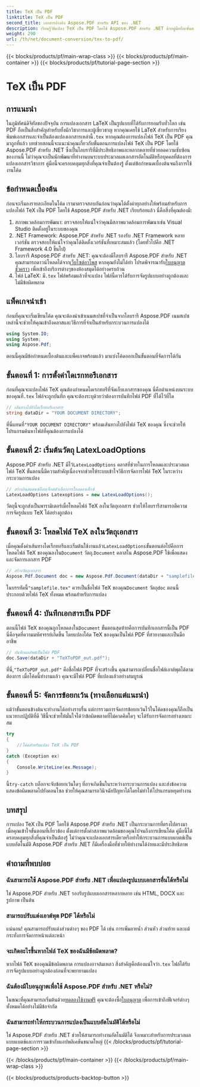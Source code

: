 ```yaml
---
title: TeX เป็น PDF
linktitle: TeX เป็น PDF
second_title: เอกสารอ้างอิง Aspose.PDF สำหรับ API ของ .NET
description: เรียนรู้วิธีแปลง TeX เป็น PDF โดยใช้ Aspose.PDF สำหรับ .NET ด้วยคู่มือทีละขั้นตอนโดยละเอียดนี้ เหมาะสำหรับนักพัฒนาและผู้เชี่ยวชาญด้านเอกสาร
weight: 290
url: /th/net/document-conversion/tex-to-pdf/
---
```


{{< blocks/products/pf/main-wrap-class >}}
{{< blocks/products/pf/main-container >}}
{{< blocks/products/pf/tutorial-page-section >}}

# TeX เป็น PDF

## การแนะนำ

ในภูมิทัศน์ดิจิทัลของปัจจุบัน การแปลงเอกสาร LaTeX เป็นรูปแบบที่ได้รับการยอมรับทั่วโลก เช่น PDF ถือเป็นสิ่งสำคัญสำหรับทั้งนักวิชาการและผู้เชี่ยวชาญ หากคุณเคยใช้ LaTeX สำหรับการเรียงพิมพ์เอกสารและจำเป็นต้องแปลงเอกสารเหล่านี้`.tex` หากคุณต้องการแปลงไฟล์ TeX เป็น PDF คุณมาถูกที่แล้ว บทช่วยสอนนี้จะแนะนำคุณเกี่ยวกับขั้นตอนการแปลงไฟล์ TeX เป็น PDF โดยใช้ Aspose.PDF สำหรับ .NET ซึ่งเป็นไลบรารีที่มีประสิทธิภาพและหลากหลายที่ช่วยลดความซับซ้อนของงานนี้ ไม่ว่าคุณจะเป็นนักพัฒนาที่ทำงานบนระบบประมวลผลเอกสารอัตโนมัติหรือบุคคลที่ต้องการแปลงเอกสารวิชาการ คู่มือนี้จะครอบคลุมทุกสิ่งที่คุณจำเป็นต้องรู้ ตั้งแต่ข้อกำหนดเบื้องต้นจนถึงการใช้งานโค้ด

## ข้อกำหนดเบื้องต้น

ก่อนจะเริ่มลงรายละเอียดในโค้ด เรามาตรวจสอบกันก่อนว่าคุณได้ตั้งค่าทุกอย่างให้พร้อมสำหรับการแปลงไฟล์ TeX เป็น PDF โดยใช้ Aspose.PDF สำหรับ .NET เรียบร้อยแล้ว นี่คือสิ่งที่คุณต้องมี:

1. สภาพแวดล้อมการพัฒนา: ตรวจสอบให้แน่ใจว่าคุณมีสภาพแวดล้อมการพัฒนาเช่น Visual Studio ติดตั้งอยู่ในระบบของคุณ
2. .NET Framework: Aspose.PDF สำหรับ .NET รองรับ .NET Framework หลายเวอร์ชัน ตรวจสอบให้แน่ใจว่าคุณได้ติดตั้งเวอร์ชันที่เหมาะสมแล้ว (โดยทั่วไปคือ .NET Framework 4.0 ขึ้นไป)
3.  ไลบรารี Aspose.PDF สำหรับ .NET: คุณจะต้องมีไลบรารี Aspose.PDF สำหรับ .NET คุณสามารถดาวน์โหลดได้จาก[เว็บไซต์อาโพส](https://releases.aspose.com/pdf/net/) หากคุณยังไม่ได้ทำ โปรดพิจารณารับ[ใบอนุญาตชั่วคราว](https://purchase.aspose.com/temporary-license/) เพื่อเข้าถึงบริการต่างๆของห้องสมุดได้อย่างครบถ้วน
4.  ไฟล์ LaTeX: มี`.tex` ไฟล์พร้อมแล้วที่จะแปลง ไฟล์นี้ควรได้รับการจัดรูปแบบอย่างถูกต้องและไม่มีข้อผิดพลาด

## แพ็คเกจนำเข้า

ก่อนที่คุณจะเริ่มเขียนโค้ด คุณจะต้องนำเข้าเนมสเปซที่จำเป็นจากไลบรารี Aspose.PDF เนมสเปซเหล่านี้จะช่วยให้คุณเข้าถึงคลาสและวิธีการที่จำเป็นสำหรับกระบวนการแปลงได้

```csharp
using System.IO;
using System;
using Aspose.Pdf;
```

ตอนนี้คุณมีข้อกำหนดเบื้องต้นและแพ็คเกจพร้อมแล้ว มาแบ่งโค้ดออกเป็นขั้นตอนที่จัดการได้กัน

## ขั้นตอนที่ 1: การตั้งค่าไดเรกทอรีเอกสาร

ก่อนที่คุณจะแปลงไฟล์ TeX คุณต้องกำหนดไดเรกทอรีที่จัดเก็บเอกสารของคุณ นี่คือตำแหน่งบนระบบของคุณที่`.tex` ไฟล์จะถูกบันทึก คุณจะต้องระบุด้วยว่าต้องการบันทึกไฟล์ PDF ที่ได้ไว้ที่ใด

```csharp
// เส้นทางไปยังไดเร็กทอรีเอกสาร
string dataDir = "YOUR DOCUMENT DIRECTORY";
```

 ที่นี่แทนที่`"YOUR DOCUMENT DIRECTORY"` พร้อมเส้นทางไปยังไฟล์ TeX ของคุณ ซึ่งจะช่วยให้โปรแกรมค้นหาไฟล์ที่คุณต้องการแปลงได้

## ขั้นตอนที่ 2: เริ่มต้นวัตถุ LatexLoadOptions

 Aspose.PDF สำหรับ .NET มีไว้`LatexLoadOptions` คลาสที่ช่วยในการโหลดและประมวลผลไฟล์ TeX ขั้นตอนนี้มีความสำคัญเนื่องจากช่วยให้ระบบเข้าใจวิธีการจัดการไฟล์ TeX ในระหว่างกระบวนการแปลง

```csharp
// สร้างอินสแตนซ์อ็อบเจ็กต์ตัวเลือกการโหลดลาเท็กซ์
LatexLoadOptions Latexoptions = new LatexLoadOptions();
```

วัตถุนี้จะถูกส่งเป็นพารามิเตอร์เมื่อโหลดไฟล์ TeX ลงในวัตถุเอกสาร ช่วยให้ไลบรารีสามารถตีความการจัดรูปแบบ TeX ได้อย่างถูกต้อง

## ขั้นตอนที่ 3: โหลดไฟล์ TeX ลงในวัตถุเอกสาร

 เมื่อคุณตั้งค่าเส้นทางไดเร็กทอรีและเริ่มต้นใช้งานแล้ว`LatexLoadOptions`ขั้นตอนต่อไปคือการโหลดไฟล์ TeX ของคุณลงใน`Document` วัตถุ.`Document` คลาสใน Aspose.PDF ใช้เพื่อแสดงและจัดการเอกสาร PDF 

```csharp
// สร้างวัตถุเอกสาร
Aspose.Pdf.Document doc = new Aspose.Pdf.Document(dataDir + "samplefile.tex", Latexoptions);
```

 ในบรรทัดนี้`"samplefile.tex"` ควรเป็นชื่อไฟล์ TeX ของคุณ`Document` วัตถุ`doc` ตอนนี้ประกอบด้วยไฟล์ TeX ทั้งหมด พร้อมสำหรับการแปลง

## ขั้นตอนที่ 4: บันทึกเอกสารเป็น PDF

 ตอนนี้ไฟล์ TeX ของคุณถูกโหลดลงใน`Document` ขั้นตอนสุดท้ายคือการบันทึกเอกสารนี้เป็น PDF นี่คือจุดที่ความมหัศจรรย์เกิดขึ้น โดยแปลงโค้ด TeX ของคุณเป็นไฟล์ PDF ที่สวยงามและเป็นมืออาชีพ

```csharp
// บันทึกผลลัพธ์เป็นไฟล์ PDF
doc.Save(dataDir + "TeXToPDF_out.pdf");
```

 ที่นี่,`"TeXToPDF_out.pdf"` คือชื่อไฟล์ PDF ที่จะสร้างขึ้น คุณสามารถเปลี่ยนชื่อไฟล์เอาต์พุตได้ตามต้องการ เมื่อโค้ดนี้ทำงานแล้ว คุณจะมีไฟล์ PDF ที่แปลงแล้วอย่างสมบูรณ์

## ขั้นตอนที่ 5: จัดการข้อยกเว้น (ทางเลือกแต่แนะนำ)

แม้ว่าขั้นตอนข้างต้นจะทำงานได้อย่างราบรื่น แต่การรวมการจัดการข้อยกเว้นไว้ในโค้ดของคุณก็ถือเป็นแนวทางปฏิบัติที่ดี วิธีนี้จะช่วยให้มั่นใจได้ว่าข้อผิดพลาดที่ไม่คาดคิดใดๆ จะได้รับการจัดการอย่างเหมาะสม

```csharp
try
{
    //โค้ดสำหรับแปลง TeX เป็น PDF
}
catch (Exception ex)
{
    Console.WriteLine(ex.Message);
}
```

 นี้`try-catch` บล็อกจะจับข้อยกเว้นใดๆ ที่อาจเกิดขึ้นในระหว่างกระบวนการแปลง และส่งข้อความแสดงข้อผิดพลาดไปยังคอนโซล ช่วยให้คุณสามารถวินิจฉัยปัญหาได้โดยไม่ทำให้โปรแกรมหยุดทำงาน

## บทสรุป

การแปลง TeX เป็น PDF โดยใช้ Aspose.PDF สำหรับ .NET เป็นกระบวนการที่ตรงไปตรงมาเมื่อคุณเข้าใจขั้นตอนที่เกี่ยวข้อง ตั้งแต่การตั้งค่าสภาพแวดล้อมของคุณไปจนถึงการเขียนโค้ด คู่มือนี้ได้ครอบคลุมทุกสิ่งที่คุณจำเป็นต้องรู้ ไม่ว่าคุณจะแปลงเอกสารเดียวหรือทำให้กระบวนการแบบแบตช์เป็นแบบอัตโนมัติ Aspose.PDF สำหรับ .NET ก็มีเครื่องมือที่ช่วยให้ทำงานได้ง่ายและมีประสิทธิภาพ

## คำถามที่พบบ่อย

### ฉันสามารถใช้ Aspose.PDF สำหรับ .NET เพื่อแปลงรูปแบบเอกสารอื่นได้หรือไม่
ใช่ Aspose.PDF สำหรับ .NET รองรับรูปแบบเอกสารหลากหลาย เช่น HTML, DOCX และรูปภาพ เป็นต้น

### สามารถปรับแต่งเอาต์พุต PDF ได้หรือไม่
แน่นอน! คุณสามารถปรับแต่งส่วนต่างๆ ของ PDF ได้ เช่น การเพิ่มลายน้ำ ส่วนหัว ส่วนท้าย และแม้กระทั่งการจัดการหน้าแต่ละหน้า

### จะเกิดอะไรขึ้นหากไฟล์ TeX ของฉันมีข้อผิดพลาด?
 หากไฟล์ TeX ของคุณมีข้อผิดพลาด การแปลงอาจล้มเหลว สิ่งสำคัญคือต้องแน่ใจว่า`.tex` ไฟล์ได้รับการจัดรูปแบบอย่างถูกต้องก่อนที่จะพยายามแปลง

### ฉันต้องมีใบอนุญาตเพื่อใช้ Aspose.PDF สำหรับ .NET หรือไม่?
 ในขณะที่คุณสามารถเริ่มต้นด้วย[ทดลองใช้งานฟรี](https://releases.aspose.com/) คุณจะต้องซื้อ[ใบอนุญาต](https://purchase.aspose.com/buy) เพื่อการเข้าถึงฟีเจอร์ต่างๆ ทั้งหมดได้อย่างไม่มีข้อจำกัด

### ฉันสามารถทำให้กระบวนการแปลงเป็นแบบอัตโนมัติได้หรือไม่
ใช่ Aspose.PDF สำหรับ .NET ช่วยให้สามารถทำงานอัตโนมัติได้ จึงเหมาะสำหรับการประมวลผลแบบแบตช์และการรวมเข้ากับแอปพลิเคชันขนาดใหญ่
{{< /blocks/products/pf/tutorial-page-section >}}

{{< /blocks/products/pf/main-container >}}
{{< /blocks/products/pf/main-wrap-class >}}

{{< blocks/products/products-backtop-button >}}

